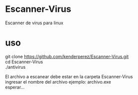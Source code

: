 # Escanner-Virus
Escanner de virus para linux
# uso<br>
git clone https://github.com/kenderperez/Escanner-Virus.git<br>
cd Escanner-Virus<br>
./antivirus<br>

El archivo a escanear debe estar en la carpeta Escanner-Virus<br>
ingresar el nombre del archivo ejemplo: archivo.exe<br>
esperar...
